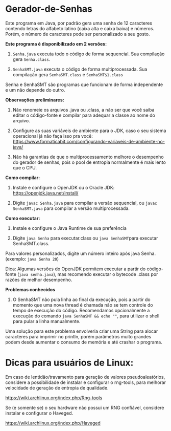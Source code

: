 # Gerador-de-Senhas
Este programa em Java, por padrão gera uma senha de 12 caracteres contendo letras do alfabeto latino (caixa alta e caixa baixa) e números. Porém, o número de caracteres pode ser personalizado a seu gosto.

**Este programa é disponibilizado em 2 versões:**

1) `Senha.java` executa todo o código de forma sequencial. Sua compilação gera `Senha.class`.

2) `SenhaSMT.java` executa o código de forma multiprocessada. Sua compilação gera `SenhaSMT.class` e `SenhaSMT$1.class`

Senha e SenhaSMT são programas que funcionam de forma independente e um não depende do outro.

**Observações preliminares:**

1) Não renomeie os arquivos .java ou .class, a não ser que você saiba editar o código-fonte e compilar para adequar a classe ao nome do arquivo.

2) Configure as suas variáveis de ambiente para o JDK, caso o seu sistema operacional já não faça isso pra você: https://www.formaticabit.com/configurando-variaveis-de-ambiente-no-java/

3) Não há garantias de que o multiprocessamento melhore o desempenho do gerador de senhas, pois o pool de entropia normalmente é mais lento que o CPU.

**Como compilar:**

1) Instale e configure o OpenJDK ou o Oracle JDK: https://openjdk.java.net/install/

2) Digite `javac Senha.java` para compilar a versão sequencial, ou `javac SenhaSMT.java` para compilar a versão multiprocessada.

**Como executar:**

1) Instale e configure o Java Runtime de sua preferência

2) Digite `java Senha` para executar.class ou `java SenhaSMT`para executar SenhaSMT.class.

Para valores personalizados, digite um número inteiro após java Senha. (exemplo: `java Senha 20`)

Dica: Algumas versões do OpenJDK permitem executar a partir do código-fonte (`java senha.java`), mas recomendo executar o bytecode .class por razões de melhor desempenho.

**Problemas conhecidos**

1) O SenhaSMT não pula linha ao final da execução, pois a partir do momento que uma nova thread é chamada não se tem controle do tempo de execução do código. Recomendamos opcionalmente a execução do comando `java SenhaSMT && echo ""`, para utilizar o shell para pular a linha manualmente.

Uma solução para este problema envolveria criar uma String para alocar caracteres para imprimir no println, porém parâmetros muito grandes podem desde aumentar o consumo de memória e até crashar o programa.

# Dicas para usuários de Linux:

Em caso de lentidão/travamento para geração de valores pseudoaleatórios, considere a possibilidade de instalar e configurar o rng-tools, para melhorar velocidade de geração de entropia de qualidade.

https://wiki.archlinux.org/index.php/Rng-tools

Se (e somente se) o seu hardware não possui um RNG confiável, considere instalar e configurar o Haveged.

https://wiki.archlinux.org/index.php/Haveged
